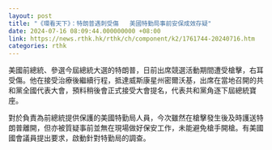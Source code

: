 ```yaml
---
layout: post
title: "《環看天下》：特朗普遇刺受傷   美國特勤局事前安保成效存疑"
date: 2024-07-16 08:09:44.000000000 +08:00
link: https://news.rthk.hk/rthk/ch/component/k2/1761744-20240716.htm
categories: rthk
---
```


美國前總統、參選今屆總統大選的特朗普，日前出席競選活動期間遭受槍擊，右耳受傷。他在接受治療後繼續行程，抵達威斯康星州密爾沃基，出席在當地召開的共和黨全國代表大會，預料稍後會正式接受大會提名，代表共和黨角逐下屆總統寶座。

對於負責為前總統提供保護的美國特勤局人員，今次雖然在槍擊發生後及時護送特朗普離開，但亦被質疑事前並無在現場做好保安工作，未能避免槍手開槍。有美國國會議員提出要求，啟動針對特勤局的調查。
